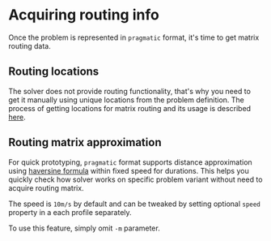 # Acquiring routing info

Once the problem is represented in `pragmatic` format, it's time to get matrix routing data.


## Routing locations

The solver does not provide routing functionality, that's why you need to get it manually using unique locations from the
problem definition. The process of getting locations for matrix routing and its usage is described
[here](../concepts/pragmatic/routing/format.md).


## Routing matrix approximation

For quick prototyping, `pragmatic` format supports distance approximation using [haversine formula](https://en.wikipedia.org/wiki/Haversine_formula)
within fixed speed for durations. This helps you quickly check how solver works on specific problem variant without
need to acquire routing matrix.

The speed is `10m/s` by default and can be tweaked by setting optional `speed` property in a each profile separately.

To use this feature, simply omit `-m` parameter.
